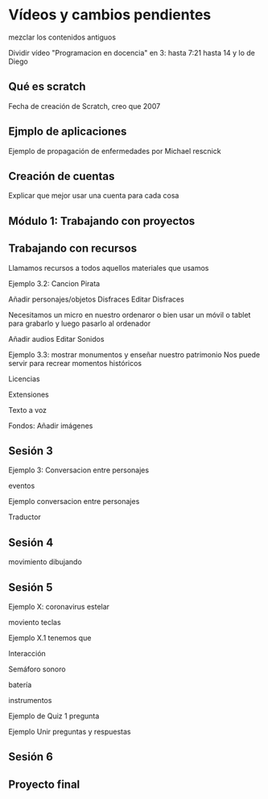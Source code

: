 # Vídeos y cambios pendientes
mezclar los contenidos antiguos

Dividir vídeo "Programacion en docencia" en 3: hasta 7:21 hasta 14 y lo de Diego

## Qué es scratch
Fecha de creación de Scratch, creo que 2007

## Ejmplo de aplicaciones

Ejemplo de propagación de enfermedades por Michael rescnick 

## Creación de cuentas

Explicar que mejor usar una cuenta para cada cosa

## Módulo 1: Trabajando con proyectos





## Trabajando con recursos
 
Llamamos recursos a todos aquellos materiales que usamos

 Ejemplo 3.2: Cancion Pirata

 Añadir personajes/objetos
     Disfraces
 Editar Disfraces

Necesitamos un micro en  nuestro ordenaror o bien usar un móvil o tablet para grabarlo y luego pasarlo al ordenador

 Añadir audios
     Editar Sonidos

Ejemplo 3.3: mostrar monumentos y enseñar nuestro patrimonio
Nos puede servir para recrear momentos históricos

Licencias

Extensiones

Texto a voz


Fondos: 
  Añadir imágenes


## Sesión 3


Ejemplo 3: Conversacion entre personajes

eventos

Ejemplo conversacion entre personajes


Traductor

## Sesión 4

movimiento
dibujando



## Sesión 5

Ejemplo X: coronavirus estelar

moviento teclas

Ejemplo X.1 tenemos que

Interacción

Semáforo sonoro

batería

instrumentos

Ejemplo de Quiz 1 pregunta

Ejemplo Unir preguntas y respuestas


## Sesión 6


## Proyecto final


